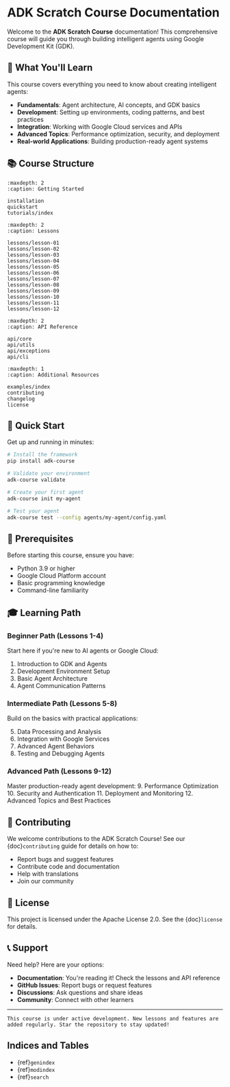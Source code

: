 # ADK Scratch Course Documentation

Welcome to the **ADK Scratch Course** documentation! This comprehensive course
will guide you through building intelligent agents using Google Development
Kit (GDK).

## 🎯 What You'll Learn

This course covers everything you need to know about creating intelligent agents:

- **Fundamentals**: Agent architecture, AI concepts, and GDK basics
- **Development**: Setting up environments, coding patterns, and best practices
- **Integration**: Working with Google Cloud services and APIs
- **Advanced Topics**: Performance optimization, security, and deployment
- **Real-world Applications**: Building production-ready agent systems

## 📚 Course Structure

```{toctree}
:maxdepth: 2
:caption: Getting Started

installation
quickstart
tutorials/index
```

```{toctree}
:maxdepth: 2
:caption: Lessons

lessons/lesson-01
lessons/lesson-02
lessons/lesson-03
lessons/lesson-04
lessons/lesson-05
lessons/lesson-06
lessons/lesson-07
lessons/lesson-08
lessons/lesson-09
lessons/lesson-10
lessons/lesson-11
lessons/lesson-12
```

```{toctree}
:maxdepth: 2
:caption: API Reference

api/core
api/utils
api/exceptions
api/cli
```

```{toctree}
:maxdepth: 1
:caption: Additional Resources

examples/index
contributing
changelog
license
```

## 🚀 Quick Start

Get up and running in minutes:

```bash
# Install the framework
pip install adk-course

# Validate your environment
adk-course validate

# Create your first agent
adk-course init my-agent

# Test your agent
adk-course test --config agents/my-agent/config.yaml
```

## 🔧 Prerequisites

Before starting this course, ensure you have:

- Python 3.9 or higher
- Google Cloud Platform account
- Basic programming knowledge
- Command-line familiarity

## 🎓 Learning Path

### Beginner Path (Lessons 1-4)

Start here if you're new to AI agents or Google Cloud:

1. Introduction to GDK and Agents
2. Development Environment Setup
3. Basic Agent Architecture
4. Agent Communication Patterns

### Intermediate Path (Lessons 5-8)

Build on the basics with practical applications:

5. Data Processing and Analysis
6. Integration with Google Services
7. Advanced Agent Behaviors
8. Testing and Debugging Agents

### Advanced Path (Lessons 9-12)

Master production-ready agent development:
9. Performance Optimization
10. Security and Authentication
11. Deployment and Monitoring
12. Advanced Topics and Best Practices

## 🤝 Contributing

We welcome contributions to the ADK Scratch Course! See our {doc}`contributing` guide for details on how to:

- Report bugs and suggest features
- Contribute code and documentation
- Help with translations
- Join our community

## 📄 License

This project is licensed under the Apache License 2.0. See the {doc}`license` for details.

## 📞 Support

Need help? Here are your options:

- **Documentation**: You're reading it! Check the lessons and API reference
- **GitHub Issues**: Report bugs or request features
- **Discussions**: Ask questions and share ideas
- **Community**: Connect with other learners

---

```{note}
This course is under active development. New lessons and features are added regularly. Star the repository to stay updated!
```

## Indices and Tables

* {ref}`genindex`
* {ref}`modindex`
* {ref}`search`
